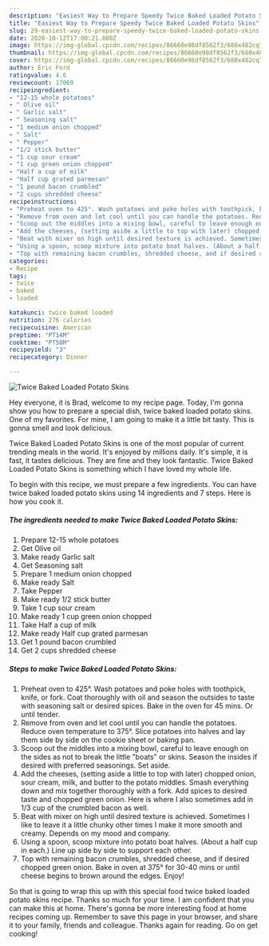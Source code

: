 ```yaml
---
description: "Easiest Way to Prepare Speedy Twice Baked Loaded Potato Skins"
title: "Easiest Way to Prepare Speedy Twice Baked Loaded Potato Skins"
slug: 29-easiest-way-to-prepare-speedy-twice-baked-loaded-potato-skins
date: 2020-10-12T17:00:21.880Z
image: https://img-global.cpcdn.com/recipes/86660e98df8562f3/680x482cq70/twice-baked-loaded-potato-skins-recipe-main-photo.jpg
thumbnail: https://img-global.cpcdn.com/recipes/86660e98df8562f3/680x482cq70/twice-baked-loaded-potato-skins-recipe-main-photo.jpg
cover: https://img-global.cpcdn.com/recipes/86660e98df8562f3/680x482cq70/twice-baked-loaded-potato-skins-recipe-main-photo.jpg
author: Eric Ford
ratingvalue: 4.6
reviewcount: 17069
recipeingredient:
- "12-15 whole potatoes"
- " Olive oil"
- " Garlic salt"
- " Seasoning salt"
- "1 medium onion chopped"
- " Salt"
- " Pepper"
- "1/2 stick butter"
- "1 cup sour cream"
- "1 cup green onion chopped"
- "Half a cup of milk"
- "Half cup grated parmesan"
- "1 pound bacon crumbled"
- "2 cups shredded cheese"
recipeinstructions:
- "Preheat oven to 425°. Wash potatoes and poke holes with toothpick, knife, or fork. Coat thoroughly with oil and season the outsides to taste with seasoning salt or desired spices. Bake in the oven for 45 mins. Or until tender."
- "Remove from oven and let cool until you can handle the potatoes. Reduce oven temperature to 375°. Slice potatoes into halves and lay them side by side on the cookie sheet or baking pan."
- "Scoop out the middles into a mixing bowl, careful to leave enough on the sides as not to break the little &#34;boats&#34; or skins. Season the insides if desired with preferred seasonings. Set aside."
- "Add the cheeses, (setting aside a little to top with later) chopped onion, sour cream, milk, and butter to the potato middles. Smash everything down and mix together thoroughly with a fork. Add spices to desired taste and chopped green onion. Here is where I also sometimes add in 1/3 cup of the crumbled bacon as well."
- "Beat with mixer on high until desired texture is achieved. Sometimes I like to leave it a little chunky other times I make it more smooth and creamy. Depends on my mood and company."
- "Using a spoon, scoop mixture into potato boat halves. (About a half cup in each.) Line up side by side to support each other."
- "Top with remaining bacon crumbles, shredded cheese, and if desired chopped green onion. Bake in oven at 375° for 30-40 mins or until cheese begins to brown around the edges. Enjoy!"
categories:
- Recipe
tags:
- twice
- baked
- loaded

katakunci: twice baked loaded 
nutrition: 276 calories
recipecuisine: American
preptime: "PT14M"
cooktime: "PT58M"
recipeyield: "3"
recipecategory: Dinner

---
```



![Twice Baked Loaded Potato Skins](https://img-global.cpcdn.com/recipes/86660e98df8562f3/680x482cq70/twice-baked-loaded-potato-skins-recipe-main-photo.jpg)

Hey everyone, it is Brad, welcome to my recipe page. Today, I'm gonna show you how to prepare a special dish, twice baked loaded potato skins. One of my favorites. For mine, I am going to make it a little bit tasty. This is gonna smell and look delicious.

Twice Baked Loaded Potato Skins is one of the most popular of current trending meals in the world. It's enjoyed by millions daily. It's simple, it is fast, it tastes delicious. They are fine and they look fantastic. Twice Baked Loaded Potato Skins is something which I have loved my whole life.




To begin with this recipe, we must prepare a few ingredients. You can have twice baked loaded potato skins using 14 ingredients and 7 steps. Here is how you cook it.

<!--inarticleads1-->

##### The ingredients needed to make Twice Baked Loaded Potato Skins:

1. Prepare 12-15 whole potatoes
1. Get  Olive oil
1. Make ready  Garlic salt
1. Get  Seasoning salt
1. Prepare 1 medium onion chopped
1. Make ready  Salt
1. Take  Pepper
1. Make ready 1/2 stick butter
1. Take 1 cup sour cream
1. Make ready 1 cup green onion chopped
1. Take Half a cup of milk
1. Make ready Half cup grated parmesan
1. Get 1 pound bacon crumbled
1. Get 2 cups shredded cheese




<!--inarticleads2-->

##### Steps to make Twice Baked Loaded Potato Skins:

1. Preheat oven to 425°. Wash potatoes and poke holes with toothpick, knife, or fork. Coat thoroughly with oil and season the outsides to taste with seasoning salt or desired spices. Bake in the oven for 45 mins. Or until tender.
1. Remove from oven and let cool until you can handle the potatoes. Reduce oven temperature to 375°. Slice potatoes into halves and lay them side by side on the cookie sheet or baking pan.
1. Scoop out the middles into a mixing bowl, careful to leave enough on the sides as not to break the little &#34;boats&#34; or skins. Season the insides if desired with preferred seasonings. Set aside.
1. Add the cheeses, (setting aside a little to top with later) chopped onion, sour cream, milk, and butter to the potato middles. Smash everything down and mix together thoroughly with a fork. Add spices to desired taste and chopped green onion. Here is where I also sometimes add in 1/3 cup of the crumbled bacon as well.
1. Beat with mixer on high until desired texture is achieved. Sometimes I like to leave it a little chunky other times I make it more smooth and creamy. Depends on my mood and company.
1. Using a spoon, scoop mixture into potato boat halves. (About a half cup in each.) Line up side by side to support each other.
1. Top with remaining bacon crumbles, shredded cheese, and if desired chopped green onion. Bake in oven at 375° for 30-40 mins or until cheese begins to brown around the edges. Enjoy!




So that is going to wrap this up with this special food twice baked loaded potato skins recipe. Thanks so much for your time. I am confident that you can make this at home. There's gonna be more interesting food at home recipes coming up. Remember to save this page in your browser, and share it to your family, friends and colleague. Thanks again for reading. Go on get cooking!
